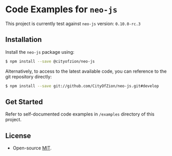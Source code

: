 # Code Examples for `neo-js`

This project is currently test against `neo-js` version: `0.10.0-rc.3`

## Installation

Install the `neo-js` package using:

```bash
$ npm install --save @cityofzion/neo-js
```

Alternatively, to access to the latest available code, you can reference to the git repository directly:

```bash
$ npm install --save git://github.com/CityOfZion/neo-js.git#develop
```

## Get Started

Refer to self-documented code examples in `/examples` directory of this project.

## License

* Open-source [MIT](https://github.com/rockacola/neo-js-examples/blob/master/LICENSE.md).
